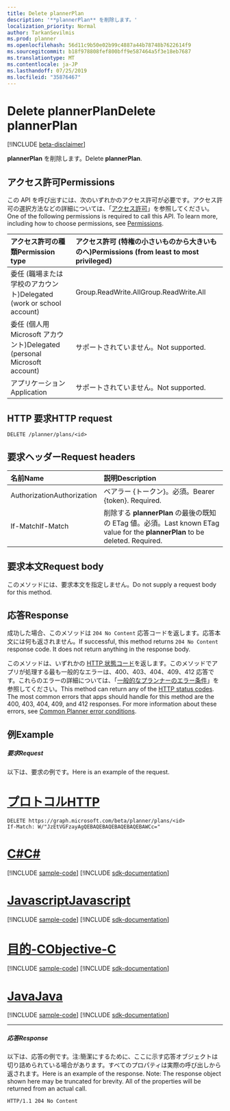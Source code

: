 ```yaml
---
title: Delete plannerPlan
description: '**plannerPlan** を削除します。'
localization_priority: Normal
author: TarkanSevilmis
ms.prod: planner
ms.openlocfilehash: 56d11c9b50e02b99c4887a44b78748b7622614f9
ms.sourcegitcommit: b18f978808fef800bff9e587464a5f3e18eb7687
ms.translationtype: MT
ms.contentlocale: ja-JP
ms.lasthandoff: 07/25/2019
ms.locfileid: "35876467"
---
```

# <a name="delete-plannerplan"></a><span data-ttu-id="46942-103">Delete plannerPlan</span><span class="sxs-lookup"><span data-stu-id="46942-103">Delete plannerPlan</span></span>

[!INCLUDE [beta-disclaimer](../../includes/beta-disclaimer.md)]

<span data-ttu-id="46942-104">**plannerPlan** を削除します。</span><span class="sxs-lookup"><span data-stu-id="46942-104">Delete **plannerPlan**.</span></span>
## <a name="permissions"></a><span data-ttu-id="46942-105">アクセス許可</span><span class="sxs-lookup"><span data-stu-id="46942-105">Permissions</span></span>
<span data-ttu-id="46942-p101">この API を呼び出すには、次のいずれかのアクセス許可が必要です。アクセス許可の選択方法などの詳細については、「[アクセス許可](/graph/permissions-reference)」を参照してください。</span><span class="sxs-lookup"><span data-stu-id="46942-p101">One of the following permissions is required to call this API. To learn more, including how to choose permissions, see [Permissions](/graph/permissions-reference).</span></span>

|<span data-ttu-id="46942-108">アクセス許可の種類</span><span class="sxs-lookup"><span data-stu-id="46942-108">Permission type</span></span>      | <span data-ttu-id="46942-109">アクセス許可 (特権の小さいものから大きいものへ)</span><span class="sxs-lookup"><span data-stu-id="46942-109">Permissions (from least to most privileged)</span></span>              |
|:--------------------|:---------------------------------------------------------|
|<span data-ttu-id="46942-110">委任 (職場または学校のアカウント)</span><span class="sxs-lookup"><span data-stu-id="46942-110">Delegated (work or school account)</span></span> | <span data-ttu-id="46942-111">Group.ReadWrite.All</span><span class="sxs-lookup"><span data-stu-id="46942-111">Group.ReadWrite.All</span></span>    |
|<span data-ttu-id="46942-112">委任 (個人用 Microsoft アカウント)</span><span class="sxs-lookup"><span data-stu-id="46942-112">Delegated (personal Microsoft account)</span></span> | <span data-ttu-id="46942-113">サポートされていません。</span><span class="sxs-lookup"><span data-stu-id="46942-113">Not supported.</span></span>    |
|<span data-ttu-id="46942-114">アプリケーション</span><span class="sxs-lookup"><span data-stu-id="46942-114">Application</span></span> | <span data-ttu-id="46942-115">サポートされていません。</span><span class="sxs-lookup"><span data-stu-id="46942-115">Not supported.</span></span> |

## <a name="http-request"></a><span data-ttu-id="46942-116">HTTP 要求</span><span class="sxs-lookup"><span data-stu-id="46942-116">HTTP request</span></span>
<!-- { "blockType": "ignored" } -->
```http
DELETE /planner/plans/<id>

```
## <a name="request-headers"></a><span data-ttu-id="46942-117">要求ヘッダー</span><span class="sxs-lookup"><span data-stu-id="46942-117">Request headers</span></span>
| <span data-ttu-id="46942-118">名前</span><span class="sxs-lookup"><span data-stu-id="46942-118">Name</span></span>       | <span data-ttu-id="46942-119">説明</span><span class="sxs-lookup"><span data-stu-id="46942-119">Description</span></span>|
|:---------------|:----------|
| <span data-ttu-id="46942-120">Authorization</span><span class="sxs-lookup"><span data-stu-id="46942-120">Authorization</span></span>  | <span data-ttu-id="46942-p102">ベアラー {トークン}。必須。</span><span class="sxs-lookup"><span data-stu-id="46942-p102">Bearer {token}. Required.</span></span> |
| <span data-ttu-id="46942-123">If-Match</span><span class="sxs-lookup"><span data-stu-id="46942-123">If-Match</span></span>  | <span data-ttu-id="46942-p103">削除する **plannerPlan** の最後の既知の ETag 値。必須。</span><span class="sxs-lookup"><span data-stu-id="46942-p103">Last known ETag value for the **plannerPlan** to be deleted. Required.</span></span>|

## <a name="request-body"></a><span data-ttu-id="46942-126">要求本文</span><span class="sxs-lookup"><span data-stu-id="46942-126">Request body</span></span>
<span data-ttu-id="46942-127">このメソッドには、要求本文を指定しません。</span><span class="sxs-lookup"><span data-stu-id="46942-127">Do not supply a request body for this method.</span></span>

## <a name="response"></a><span data-ttu-id="46942-128">応答</span><span class="sxs-lookup"><span data-stu-id="46942-128">Response</span></span>

<span data-ttu-id="46942-p104">成功した場合、このメソッドは `204 No Content` 応答コードを返します。応答本文には何も返されません。</span><span class="sxs-lookup"><span data-stu-id="46942-p104">If successful, this method returns `204 No Content` response code. It does not return anything in the response body.</span></span>

<span data-ttu-id="46942-p105">このメソッドは、いずれかの [HTTP 状態コード](/graph/errors)を返します。このメソッドでアプリが処理する最も一般的なエラーは、400、403、404、409、412 応答です。これらのエラーの詳細については、「[一般的なプランナーのエラー条件](../resources/planner-overview.md#common-planner-error-conditions)」を参照してください。</span><span class="sxs-lookup"><span data-stu-id="46942-p105">This method can return any of the [HTTP status codes](/graph/errors). The most common errors that apps should handle for this method are the 400, 403, 404, 409, and 412 responses. For more information about these errors, see [Common Planner error conditions](../resources/planner-overview.md#common-planner-error-conditions).</span></span>

## <a name="example"></a><span data-ttu-id="46942-134">例</span><span class="sxs-lookup"><span data-stu-id="46942-134">Example</span></span>
##### <a name="request"></a><span data-ttu-id="46942-135">要求</span><span class="sxs-lookup"><span data-stu-id="46942-135">Request</span></span>
<span data-ttu-id="46942-136">以下は、要求の例です。</span><span class="sxs-lookup"><span data-stu-id="46942-136">Here is an example of the request.</span></span>

# <a name="httptabhttp"></a>[<span data-ttu-id="46942-137">プロトコル</span><span class="sxs-lookup"><span data-stu-id="46942-137">HTTP</span></span>](#tab/http)
<!-- {
  "blockType": "request",
  "name": "delete_plannerplan"
}-->
```http
DELETE https://graph.microsoft.com/beta/planner/plans/<id>
If-Match: W/"JzEtVGFzayAgQEBAQEBAQEBAQEBAQEBAWCc="
```
# <a name="ctabcsharp"></a>[<span data-ttu-id="46942-138">C#</span><span class="sxs-lookup"><span data-stu-id="46942-138">C#</span></span>](#tab/csharp)
[!INCLUDE [sample-code](../includes/snippets/csharp/delete-plannerplan-csharp-snippets.md)]
[!INCLUDE [sdk-documentation](../includes/snippets/snippets-sdk-documentation-link.md)]

# <a name="javascripttabjavascript"></a>[<span data-ttu-id="46942-139">Javascript</span><span class="sxs-lookup"><span data-stu-id="46942-139">Javascript</span></span>](#tab/javascript)
[!INCLUDE [sample-code](../includes/snippets/javascript/delete-plannerplan-javascript-snippets.md)]
[!INCLUDE [sdk-documentation](../includes/snippets/snippets-sdk-documentation-link.md)]

# <a name="objective-ctabobjc"></a>[<span data-ttu-id="46942-140">目的-C</span><span class="sxs-lookup"><span data-stu-id="46942-140">Objective-C</span></span>](#tab/objc)
[!INCLUDE [sample-code](../includes/snippets/objc/delete-plannerplan-objc-snippets.md)]
[!INCLUDE [sdk-documentation](../includes/snippets/snippets-sdk-documentation-link.md)]

# <a name="javatabjava"></a>[<span data-ttu-id="46942-141">Java</span><span class="sxs-lookup"><span data-stu-id="46942-141">Java</span></span>](#tab/java)
[!INCLUDE [sample-code](../includes/snippets/java/delete-plannerplan-java-snippets.md)]
[!INCLUDE [sdk-documentation](../includes/snippets/snippets-sdk-documentation-link.md)]

---

##### <a name="response"></a><span data-ttu-id="46942-142">応答</span><span class="sxs-lookup"><span data-stu-id="46942-142">Response</span></span>
<span data-ttu-id="46942-p106">以下は、応答の例です。注:簡潔にするために、ここに示す応答オブジェクトは切り詰められている場合があります。すべてのプロパティは実際の呼び出しから返されます。</span><span class="sxs-lookup"><span data-stu-id="46942-p106">Here is an example of the response. Note: The response object shown here may be truncated for brevity. All of the properties will be returned from an actual call.</span></span>
<!-- {
  "blockType": "response",
  "truncated": true
} -->
```http
HTTP/1.1 204 No Content
```

<!-- uuid: 8fcb5dbc-d5aa-4681-8e31-b001d5168d79
2015-10-25 14:57:30 UTC -->
<!--
{
  "type": "#page.annotation",
  "description": "Delete plannerPlan",
  "keywords": "",
  "section": "documentation",
  "tocPath": "",
  "suppressions": [
  ]
}
-->
